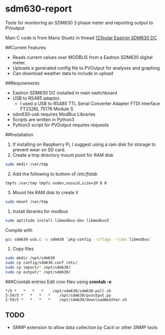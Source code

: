 # sdm630-report
Tools for monitoring an SDM630 3 phase meter and reporting output to PVoutput

Main C code is from Mario Stuetz in thread  [123solar Eastron SDM630 DC](http://123solar.org/phpBB/viewtopic.php?t=232)

##Current Features
- Reads current values over MODBUS from a Eastron SDM630 digital meter.
- Uploads a generated config file to PVOutput for analyses and graphing
- Can download weather data to include in upload

##Requirements
- Eastron SDM630 DC installed in main switchboard
- USB to RS485 adaptor.
  - I used a USB to RS485 TTL Serial Converter Adapter FTDI interface FT232RL 75176 Module S
- sdm630-usb requires ModBus Libraries
- Scripts are written in Python3
- Python3 script for PVOutput requires requests

##Installation
1. If installing on Raspberry Pi, I suggest using a ram disk for storage to prevent wear on SD card.
  1. Create a tmp directory mount point for RAM disk
```bash 
sudo mkdir /var/tmp
```
  2. Add the following to bottom of */etc/fstab*
```
tmpfs /var/tmp tmpfs nodev,nosuid,size=1M 0 0
```
  3. Mount hte RAM disk to create it
```bash 
sudo mount /var/tmp
```

1. Install libraries for modbus
```bash 
sudo aptitude install libmodbus-dev libmodbus5`
```

Compile with
```bash 
gcc sdm630-usb.c -o sdm630 `pkg-config --cflags --libs libmodbus`
```

1. Copy files
```bash 
sudo mkdir /opt/sdm630
sudo cp config/sdm630.conf /etc/
sudo cp import/* /opt/sdm630/
sudo cp output/* /opt/sdm630/
```

###Crontab entries
Edit cron files using **crontab -e**

```cron
*/5 *   *   *   *    /opt/sdm630/sdm630-poll.sh
3-59/5 *   *   *   *    /opt/sdm630/pvoutput.py
2-59/5 *   *   *   *    /opt/sdm630/downloadWeather.sh
```

## TODO
- SNMP extension to allow data collection by Cacti or other SNMP tools
